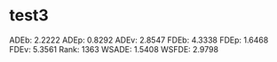 # test3

ADEb: 2.2222
ADEp: 0.8292
ADEv: 2.8547
FDEb: 4.3338
FDEp: 1.6468
FDEv: 5.3561
Rank: 1363
WSADE: 1.5408
WSFDE: 2.9798